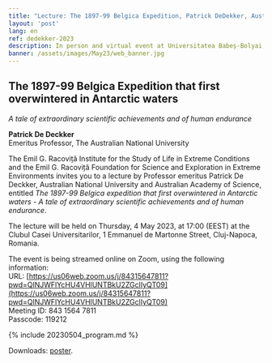 ```yaml
---
title: "Lecture: The 1897-99 Belgica Expedition, Patrick DeDekker, Australian National University"
layout: 'post'
lang: en
ref: dedekker-2023
description: In person and virtual event at Universitatea Babeș-Bolyai, Cluj-Napoca, Romania, on <strong>May 4th, 2023 at 17:00 (EEST)</strong>.
banner: /assets/images/May23/web_banner.jpg
---
```


## The 1897-99 Belgica Expedition that first overwintered in Antarctic waters
_A tale of extraordinary scientific achievements and of human endurance_

**Patrick De Deckker**<br/>
Emeritus Professor, The Australian National University

The Emil G. Racoviță Institute for the Study of Life in Extreme Conditions and the Emil G. Racoviță Foundation for Science and Exploration in Extreme Environments invites you to a lecture by Professor emeritus Patrick De Deckker, Australian National University and Australian Academy of Science, entitled _The 1897-99 Belgica expedition that first overwintered in Antarctic waters - A tale of extraordinary scientific achievements and of human endurance_.

The lecture will be held on Thursday, 4 May 2023, at 17:00 (EEST) at the Clubul Casei Universitarilor, 1 Emmanuel de Martonne Street, Cluj-Napoca, Romania.

The event is being streamed online on Zoom, using the following information:<br/>
URL: [https://us06web.zoom.us/j/84315647811?pwd=QlNJWFlYcHU4VHlUNTBkU2ZGclIyQT09](https://us06web.zoom.us/j/84315647811?pwd=QlNJWFlYcHU4VHlUNTBkU2ZGclIyQT09)<br/>
Meeting ID: 843 1564 7811<br/>
Passcode: 119212

{% include 20230504_program.md %}

Downloads: [poster](/assets/images/May23/poster_en.png).
